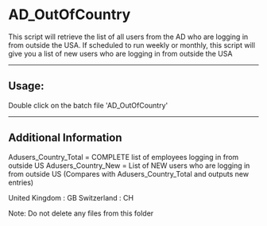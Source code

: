 # AD_OutOfCountry
This script will retrieve the list of all users from the AD who are logging in from outside the USA. If scheduled to run weekly or monthly, this script will give you a list of new users who are logging in from outside the USA

----------------------------------------------------------------------------------------
Usage:
----------------------------------------------------------------------------------------
Double click on the batch file 'AD_OutOfCountry'

----------------------------------------------------------------------------------------
Additional Information
----------------------------------------------------------------------------------------

Adusers_Country_Total = COMPLETE list of employees logging in from outside US
Adusers_Country_New = List of NEW users who are logging in from outside US (Compares with Adusers_Country_Total and outputs new entries)

United Kingdom : GB
Switzerland : CH


Note: Do not delete any files from this folder
